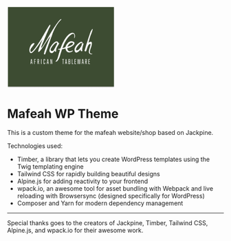 <img src="theme/screenshot.png" alt="Mafeah Logo" width="250"/>

# Mafeah WP Theme

This is a custom theme for the mafeah website/shop based on Jackpine.

Technologies used:

-   Timber, a library that lets you create WordPress templates using the Twig templating engine
-   Tailwind CSS for rapidly building beautiful designs
-   Alpine.js for adding reactivity to your frontend
-   wpack.io, an awesome tool for asset bundling with Webpack and live reloading with Browsersync (designed specifically for WordPress)
-   Composer and Yarn for modern dependency management

---

Special thanks goes to the creators of Jackpine, Timber, Tailwind CSS, Alpine.js, and wpack.io for their awesome work.
